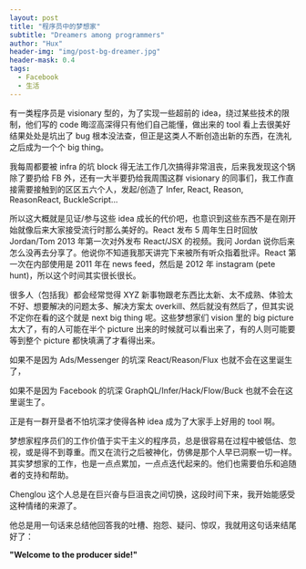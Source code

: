 ```yaml
---
layout: post
title: "程序员中的梦想家"
subtitle: "Dreamers among programmers"
author: "Hux"
header-img: "img/post-bg-dreamer.jpg"
header-mask: 0.4
tags:
  - Facebook
  - 生活
---
```




有一类程序员是 visionary 型的，为了实现一些超前的 idea，绕过某些技术的限制，他们写的 code 晦涩高深得只有他们自己能懂，做出来的 tool 看上去很美好结果处处是坑出了 bug 根本没法查，但正是这类人不断创造出新的东西，在洗礼之后成为一个个 big thing。

我每周都要被 infra 的坑 block 得无法工作几次搞得非常沮丧，后来我发现这个锅除了要扔给 FB 外，还有一大半要扔给我周围这群 visionary 的同事们，我工作直接需要接触到的区区五六个人，发起/创造了 Infer, React, Reason, ReasonReact, BuckleScript...

所以这大概就是见证/参与这些 idea 成长的代价吧，也意识到这些东西不是在刚开始就像后来大家接受流行时那么美好的。React 发布 5 周年生日时回放 Jordan/Tom 2013 年第一次对外发布 React/JSX 的视频。我问 Jordan 说你后来怎么没再去分享了。他说你不知道我那天讲完下来被所有听众指着批评。React 第一次在内部使用是 2011 年在 news feed，然后是 2012 年 instagram (pete hunt)，所以这个时间其实很长很长。

很多人（包括我）都会经常觉得 XYZ 新事物跟老东西比太新、太不成熟、体验太不好、想要解决的问题太多、解决方案太 overkill、然后就没有然后了，但其实说不定你在看的这个就是 next big thing 呢。这些梦想家们 vision 里的 big picture 太大了，有的人可能在半个 picture 出来的时候就可以看出来了，有的人则可能要等到整个 picture 都快填满了才看得出来。

如果不是因为 Ads/Messenger 的坑深 React/Reason/Flux 也就不会在这里诞生了，

如果不是因为 Facebook 的坑深 GraphQL/Infer/Hack/Flow/Buck 也就不会在这里诞生了。

正是有一群开垦者不怕坑深才使得各种 idea 成为了大家手上好用的 tool 啊。

梦想家程序员们的工作价值于实干主义的程序员，总是很容易在过程中被低估、忽视，或是得不到尊重。而又在流行之后被神化，仿佛是那个人早已洞察一切一样。其实梦想家的工作，也是一点点累加，一点点迭代起来的。他们也需要伯乐和追随者的支持和帮助。

Chenglou 这个人总是在巨兴奋与巨沮丧之间切换，这段时间下来，我开始能感受这种情绪的来源了。

他总是用一句话来总结他回答我的吐槽、抱怨、疑问、惊叹，我就用这句话来结尾好了：

**"Welcome to the producer side!"**
